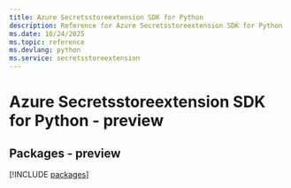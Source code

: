 ```yaml
---
title: Azure Secretsstoreextension SDK for Python
description: Reference for Azure Secretsstoreextension SDK for Python
ms.date: 10/24/2025
ms.topic: reference
ms.devlang: python
ms.service: secretsstoreextension
---
```

# Azure Secretsstoreextension SDK for Python - preview
## Packages - preview
[!INCLUDE [packages](secretsstoreextension-index.md)]